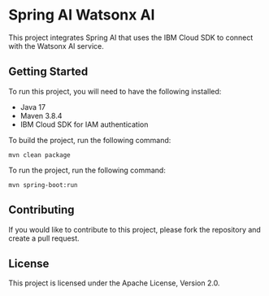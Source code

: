# Spring AI Watsonx AI
This project integrates Spring AI that uses the IBM Cloud SDK to connect with the Watsonx AI service.

## Getting Started
To run this project, you will need to have the following installed:
- Java 17
- Maven 3.8.4
- IBM Cloud SDK for IAM authentication

To build the project, run the following command:
```
mvn clean package
```

To run the project, run the following command:
```
mvn spring-boot:run
```

## Contributing
If you would like to contribute to this project, please fork the repository and create a pull request.


## License
This project is licensed under the Apache License, Version 2.0.
